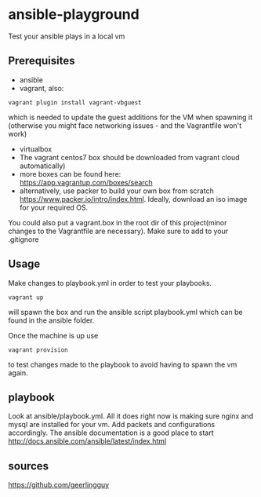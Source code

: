 # ansible-playground
Test your ansible plays in a local vm

## Prerequisites
- ansible
- vagrant, also:
```
vagrant plugin install vagrant-vbguest
```
which is needed to update the guest additions for the VM when spawning it
(otherwise you might face networking issues - and the Vagrantfile won't work)
- virtualbox
- The vagrant centos7 box should be downloaded from vagrant cloud automatically)
- more boxes can be found here: https://app.vagrantup.com/boxes/search
- alternatively, use packer to build your own box from scratch https://www.packer.io/intro/index.html. Ideally, download an iso image for your required OS.

You could also put a vagrant.box in the root dir of this project(minor changes to the Vagrantfile are necessary).
Make sure to add to your .gitignore

## Usage
Make changes to playbook.yml in order to test your playbooks.

```
vagrant up
```
will spawn the box and run the ansible script playbook.yml which can be found in the ansible folder.

Once the machine is up use
```
vagrant provision
```
to test changes made to the playbook to avoid having to spawn the vm again.

## playbook
Look at ansible/playbook.yml. All it does right now is making sure nginx and mysql are installed for your vm.
Add packets and configurations accordingly. The ansible documentation is a good place to start http://docs.ansible.com/ansible/latest/index.html

## sources
https://github.com/geerlingguy
